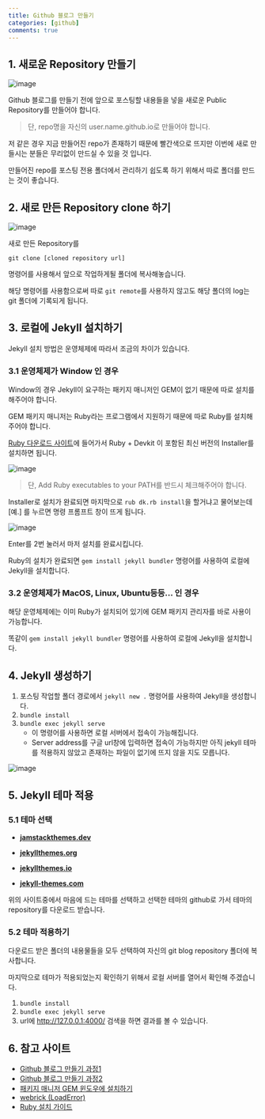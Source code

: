 ```yaml
---
title: Github 블로그 만들기
categories: [github]
comments: true
---
```


## 1. 새로운 Repository 만들기

![image](https://user-images.githubusercontent.com/51338268/134861587-f6c41a9f-3702-4e98-beb3-a714e081180f.png)

Github 블로그를 만들기 전에 앞으로 포스팅할 내용들을 넣을 새로운 Public Repository를 만들어야 합니다.

> 단,  repo명을 자신의 user.name.github.io로 만들어야 합니다.

저 같은 경우 지금 만들어진 repo가 존재하기 때문에 빨간색으로 뜨지만 이번에 새로 만들시는 분들은 무리없이 만드실 수 있을 것 입니다.

만들어진 repo를 포스팅 전용 폴더에서 관리하기 쉽도록 하기 위해서 따로 폴더를 만드는 것이 좋습니다.



## 2. 새로 만든 Repository clone 하기

![image](https://user-images.githubusercontent.com/51338268/134868733-e329a0d6-5882-4091-9b27-3cb675990aa9.png)

새로 만든 Repository를 

```
git clone [cloned repository url]
```

 명령어를 사용해서 앞으로 작업하게될 폴더에 복사해놓습니다.

해당 명령어를 사용함으로써 따로 ```git remote```를 사용하지 않고도 해당 폴더의 log는 git 폴더에 기록되게 됩니다.



## 3. 로컬에 Jekyll 설치하기

Jekyll 설치 방법은 운영체제에 따라서 조금의 차이가 있습니다.



### 3.1 운영체제가 Window 인 경우

Window의 경우 Jekyll이 요구하는 패키지 매니저인 GEM이 없기 때문에 따로 설치를 해주어야 합니다.

GEM 패키지 매니저는 Ruby라는 프로그램에서 지원하기 때문에 따로 Ruby를 설치해주어야 합니다.

[Ruby 다운로드 사이트](https://rubyinstaller.org/downloads/)에 들어가서 Ruby + Devkit 이 포함된 최신 버전의 Installer를 설치하면 됩니다.

![image](https://user-images.githubusercontent.com/51338268/134870740-d702848c-0b31-4740-ab19-ac8ce06d97a3.png)

> 단, Add Ruby executables to your PATH를 반드시 체크해주어야 합니다.

Installer로 설치가 완료되면 마지막으로 ```rub dk.rb install```을 할거냐고 물어보는데 [예.] 를 누르면 명령 프롬프트 창이 뜨게 됩니다.

![image](https://user-images.githubusercontent.com/51338268/134871569-82090514-05ef-49a5-af01-05ebe270bd60.png)

Enter를 2번 눌러서 마저 설치를 완료시킵니다.

Ruby의 설치가 완료되면  ```gem install jekyll bundler``` 명령어를 사용하여 로컬에 Jekyll을 설치합니다.



### 3.2 운영체제가 MacOS, Linux, Ubuntu등등... 인 경우

해당 운영체제에는 이미 Ruby가 설치되어 있기에 GEM 패키지 관리자를 바로 사용이 가능합니다.

똑같이 ```gem install jekyll bundler``` 명령어를 사용하여 로컬에 Jekyll을 설치합니다.



## 4. Jekyll 생성하기

1. 포스팅 작업할 폴더 경로에서 ```jekyll new .``` 명령어를 사용하여 Jekyll을 생성합니다.
2. ```bundle install ```
3. ```bundle exec jekyll serve```
   - 이 명령어를 사용하면 로컬 서버에서 접속이 가능해집니다.
   - Server address를 구글 url창에 입력하면 접속이 가능하지만 아직 jekyll 테마를 적용하지 않았고 존재하는 파일이 없기에 뜨지 않을 지도 모릅니다.

![image](https://user-images.githubusercontent.com/51338268/134876357-f0ac8c93-9f1b-4ce2-8b6b-faebb2ea269c.png)



## 5. Jekyll 테마 적용

### 5.1 테마 선택

- **[jamstackthemes.dev](https://jamstackthemes.dev/ssg/jekyll/)**

- **[jekyllthemes.org](http://jekyllthemes.org/)**

- **[jekyllthemes.io](https://jekyllthemes.io/)**

- **[jekyll-themes.com](https://jekyll-themes.com/)**

위의 사이트중에서 마음에 드는 테마를 선택하고 선택한 테마의 github로 가서 테마의 repository를 다운로드 받습니다.

### 5.2 테마 적용하기

다운로드 받은 폴더의 내용물들을 모두 선택하여 자신의 git blog repository 폴더에 복사합니다.

마지막으로 테마가 적용되었는지 확인하기 위해서 로컬 서버를 열어서 확인해 주겠습니다.

1. ```bundle install```
2. ```bundle exec jekyll serve```
3. url에 http://127.0.0.1:4000/ 검색을 하면 결과를 볼 수 있습니다.



## 6. 참고 사이트

- [Github 블로그 만들기 과정1](https://zeddios.tistory.com/1222)
- [Github 블로그 만들기 과정2](https://zeddios.tistory.com/1223)
- [패키지 매니저 GEM 윈도우에 설치하기](https://blog.psangwoo.com/coding/2017/04/02/install-jekyll-on-windows.html)
- [webrick (LoadError)](https://junho85.pe.kr/1850)
- [Ruby 설치 가이드](https://jujeonghwan.github.io/jekyll/how-to-install-ruby-and-jekyll-on-windows-10-kr/)

